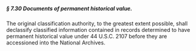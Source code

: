 ##### § 7.30 Documents of permanent historical value. #####

The original classification authority, to the greatest extent possible, shall declassify classified information contained in records determined to have permanent historical value under 44 U.S.C. 2107 before they are accessioned into the National Archives.